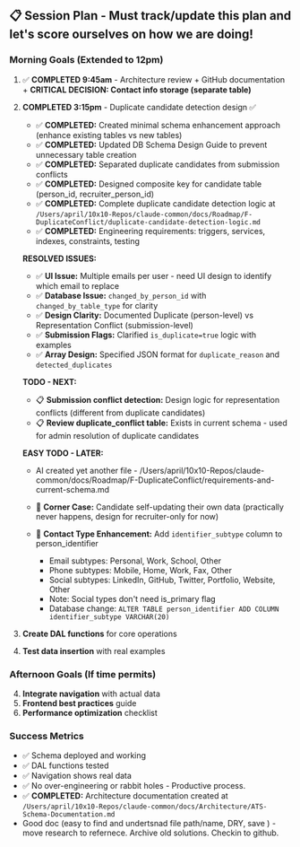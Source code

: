 ## 📋 **Session Plan** - Must track/update this plan and let's score ourselves on how we are doing!

### **Morning Goals (Extended to 12pm)**
1. ✅ **COMPLETED 9:45am** - Architecture review + GitHub documentation + **CRITICAL DECISION: Contact info storage (separate table)**
2. **COMPLETED 3:15pm** - Duplicate candidate detection design ✅
   - ✅ **COMPLETED:** Created minimal schema enhancement approach (enhance existing tables vs new tables)
   - ✅ **COMPLETED:** Updated DB Schema Design Guide to prevent unnecessary table creation
   - ✅ **COMPLETED:** Separated duplicate candidates from submission conflicts  
   - ✅ **COMPLETED:** Designed composite key for candidate table (person_id, recruiter_person_id)
   - ✅ **COMPLETED:** Complete duplicate candidate detection logic at `/Users/april/10x10-Repos/claude-common/docs/Roadmap/F-DuplicateConflict/duplicate-candidate-detection-logic.md`
   - ✅ **COMPLETED:** Engineering requirements: triggers, services, indexes, constraints, testing
   
   **RESOLVED ISSUES:**
   - ✅ **UI Issue:** Multiple emails per user - need UI design to identify which email to replace
   - ✅ **Database Issue:** `changed_by_person_id` with `changed_by_table_type` for clarity
   - ✅ **Design Clarity:** Documented Duplicate (person-level) vs Representation Conflict (submission-level)
   - ✅ **Submission Flags:** Clarified `is_duplicate=true` logic with examples
   - ✅ **Array Design:** Specified JSON format for `duplicate_reason` and `detected_duplicates`
   
   **TODO - NEXT:**
   - 📋 **Submission conflict detection:** Design logic for representation conflicts (different from duplicate candidates)
   - 📋 **Review duplicate_conflict table:** Exists in current schema - used for admin resolution of duplicate candidates
   
   **EASY TODO - LATER:**
   - AI created yet another file - /Users/april/10x10-Repos/claude-common/docs/Roadmap/F-DuplicateConflict/requirements-and-current-schema.md
   - 📝 **Corner Case:** Candidate self-updating their own data (practically never happens, design for recruiter-only for now)
   
   - 📝 **Contact Type Enhancement:** Add `identifier_subtype` column to person_identifier
     - Email subtypes: Personal, Work, School, Other
     - Phone subtypes: Mobile, Home, Work, Fax, Other  
     - Social subtypes: LinkedIn, GitHub, Twitter, Portfolio, Website, Other
     - Note: Social types don't need is_primary flag
     - Database change: `ALTER TABLE person_identifier ADD COLUMN identifier_subtype VARCHAR(20)`
3. **Create DAL functions** for core operations  
4. **Test data insertion** with real examples

### **Afternoon Goals (If time permits)**  
4. **Integrate navigation** with actual data
5. **Frontend best practices** guide
6. **Performance optimization** checklist

### **Success Metrics**
- ✅ Schema deployed and working
- ✅ DAL functions tested
- ✅ Navigation shows real data
- ✅ No over-engineering or rabbit holes - Productive process. 
- ✅ **COMPLETED:** Architecture documentation created at `/Users/april/10x10-Repos/claude-common/docs/Architecture/ATS-Schema-Documentation.md`
- Good doc (easy to find and undertsnad file path/name, DRY, save ) - move research to refernece. Archive old solutions. Checkin to github.
